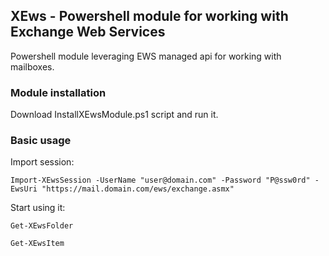 ## XEws - Powershell module for working with Exchange Web Services

Powershell module leveraging EWS managed api for working with mailboxes.

### Module installation

Download InstallXEwsModule.ps1 script and run it.


### Basic usage

Import session:

```
Import-XEwsSession -UserName "user@domain.com" -Password "P@ssw0rd" -EwsUri "https://mail.domain.com/ews/exchange.asmx"
```

Start using it:

```
Get-XEwsFolder
```

```
Get-XEwsItem
```